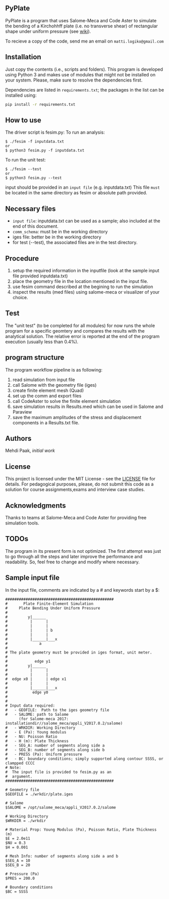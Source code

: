 PyPlate
---
PyPlate is a program that uses Salome-Meca and Code Aster to simulate the 
bending of a Kirchohhff plate (i.e. no transverse shear) of 
rectangular shape under uniform pressure (see [wiki](https://en.wikipedia.org/wiki/Kirchhoff%E2%80%93Love_plate_theory)).

To recieve a copy of the code, send me an email on `matti.logiko@gmail.com`

## Installation
Just copy the contents (i.e., scripts and folders).
This program is developed using Python 3 and makes use
of modules that might not be installed on your system.
Please, make sure to resolve the dependencies first.

Dependencies are listed in `requirements.txt`; the packages
in the list can be installed using:
```bash
pip install -r requirements.txt
```

## How to use
The driver script is fesim.py:
To run an analysis: 
```
$ ./fesim -f inputdata.txt 
or
$ python3 fesim.py -f inputdata.txt
```
To run the unit test: 
```
$ ./fesim --test             
or 
$ python3 fesim.py --test
```
input should be provided in an `input file` (e.g. inputdata.txt)
This file `must` be located in the same directory as fesim or absolute path provided.

## Necessary files
- `input file`: inputdata.txt can be used as a sample; also included at the end of this document.
- `comm_schema`: must be in the working directory
- iges file: better be in the working directory
- for test (--test), the associated files are in the test directory.

## Procedure
1. setup the required information in the inputfile (look at the sample input file provided inputdata.txt)
2. place the geometry file in the location mentioned in the input file.
3. use fesim command described at the begining to run the simulation
4. inspect the results (med files) using salome-meca or visualizer of your choice.

## Test
The "unit test" (to be completed for all modules) for now runs
the whole program for a specific geomtery and compares the results
with the analytical solution. The relative error is reported at the end
of the program execution (usually less than 0.4%).

## program structure
The program workflow pipeline is as following:  
1. read simulation from input file
2. call Salome with the geometry file (iges)
3. create finite element mesh (Quad)
4. set up the comm and export files
5. call CodeAster to solve the finite element simulation
6. save simulation results in Results.med which can be used in Salome and Paraview
7. save the maximum amplitudes of the stress and displacement components in a Results.txt file.

## Authors
Mehdi Paak, _initial work_

## License
This project is licensed under the MIT License - see the [LICENSE](./LICENSE)  file for details.
For pedagogical purposes, please, do not submit this code as a solution for course assignments,exams and interview
case studies.

## Acknowledgments
Thanks to teams at Salome-Meca and Code Aster for providing
free simulation tools. 

## TODOs
The program in its present form is not optimized. The first
attempt was just to go through all the steps and later improve
the performance and readability. So, feel free to change and modify
where necessary.

## Sample input file
In the input file, comments are indicated by a # and keywords
start by a $:
```
################################################
#       Plate Finite-Element Simulation
#     Plate Bending Under Uniform Pressure
#
#         y|______
#          |      |
#          |      |
#          |      | b
#          |      |
#          |______|___x
#              a
#
# The plate geometry must be provided in iges format, unit meter.
#
#            edge y1
#         y|______
#          |      |
#          |      |
#  edge x0 |      | edge x1
#          |      |
#          |______|___x
#           edge y0
#
#
# Input data required:
#   - GEOFILE:  Path to the iges geometry file
#   - SALOME: path to Salome
      (for Salome-meca 2017: installationdir//salome_meca/appli_V2017.0.2/salome)
#   - WRKDIR: Working Directory
#   - E (Pa): Young modulus
#   - NU: Poisson Ratio
#   - H (m): Plate Thickness
#   - SEG_A: number of segments along side a
#   - SEG_B: number of segments along side b
#   - PRESS (Pa): Uniform pressure
#   - BC: boundary conditions; simply supported along contour SSSS, or clampped CCCC
# Note:
#  The input file is provided to fesim.py as an
#  argument.
################################################

# Geometry file
$GEOFILE = ./wrkdir/plate.iges

# Salome
$SALOME = /opt/salome_meca/appli_V2017.0.2/salome

# Working Directory
$WRKDIR = ./wrkdir

# Material Prop: Young Modulus (Pa), Poisson Ratio, Plate Thickness (m)
$E = 2.0e11
$NU = 0.3
$H = 0.001

# Mesh Info: number of segments along side a and b
$SEG_A = 10
$SEG_B = 20

# Pressure (Pa)
$PRES = 200.0

# Boundary conditions
$BC = SSSS
```